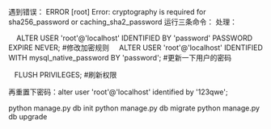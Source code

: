 遇到错误：
ERROR [root] Error: cryptography is required for sha256_password or caching_sha2_password
运行三条命令：
处理：

    ALTER USER 'root'@'localhost' IDENTIFIED BY 'password' PASSWORD EXPIRE NEVER; #修改加密规则 
   ALTER USER 'root'@'localhost' IDENTIFIED WITH mysql_native_password BY 'password'; #更新一下用户的密码 

   FLUSH PRIVILEGES; #刷新权限 

再重置下密码：alter user 'root'@'localhost' identified by '123qwe';

python manage.py db init
python manage.py db migrate
python manage.py db upgrade

